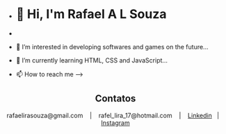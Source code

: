 - <h1> 👋 Hi, I'm Rafael A L Souza</h1>
- 
- 👀 I’m interested in developing softwares and games on the future...
- 🌱 I’m currently learning HTML, CSS and JavaScript...

- 📫 How to reach me --> 

<h2 align="center">Contatos</h2>

<div align="center">
     rafaelirasouza@gmail.com &nbsp;&nbsp;&nbsp;|&nbsp;&nbsp;&nbsp; rafel_lira_17@hotmail.com &nbsp;&nbsp;&nbsp;|&nbsp;&nbsp;&nbsp;
     <a href="https://www.linkedin.com/in/rafael-a-l-souza-026ab71a5/">Linkedin</a>&nbsp;&nbsp;&nbsp;|&nbsp;&nbsp;&nbsp;
     <a href="https://www.instagram.com/fpsfael/">Instagram</a>
</div>

